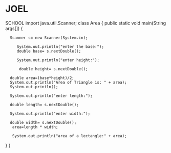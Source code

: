 # JOEL
SCHOOL
import java.util.Scanner;
class Area
{
   public static void main(String args[]) 
    {   
       
      Scanner s= new Scanner(System.in);
        
         System.out.println("enter the base:");
         double base= s.nextDouble();
 
         System.out.println("enter height:");
         
          double height= s.nextDouble();
          
      double area=(base*height)/2;
      System.out.println("Area of Triangle is: " + area);
      System.out.println();

      System.out.println("enter length:");

      double length= s.nextDouble();

      System.out.println("enter width:");

      double width= s.nextDouble();
       area=length * width;

       System.out.println("area of a lectangle:" + area);
   }
}
